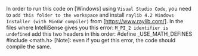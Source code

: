 In order to run this code on [Windows] using `Visual Studio Code`, you need to `add this folder to the workspace` and install `raylib 4.2 Windows Installer (with MinGW compiler)` from [https://www.raylib.com/].
In the files where IntelliSense gives you this error:
    `M_PI_2 identifier is undefined`
add this two headers in this order:
    #define _USE_MATH_DEFINES
    #include <math.h>
[Note]: even if you get this error, the code should compile the same.